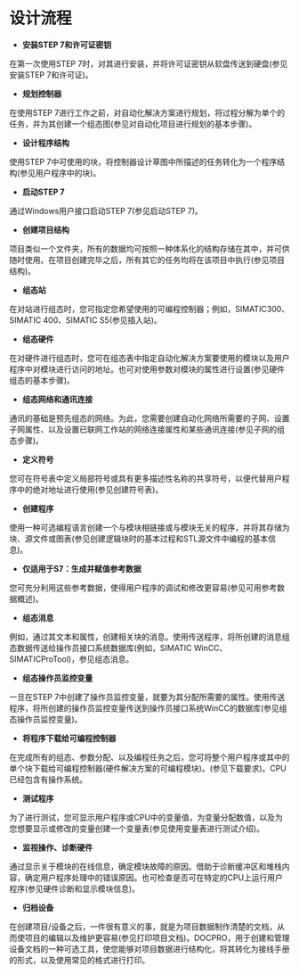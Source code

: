# 设计流程
- **安装STEP 7和许可证密钥**

在第一次使用STEP 7时，对其进行安装，并将许可证密钥从软盘传送到硬盘(参见安装STEP 7和许可证)。
- **规划控制器**

在使用STEP 7进行工作之前，对自动化解决方案进行规划，将过程分解为单个的任务，并为其创建一个组态图(参见对自动化项目进行规划的基本步骤)。
- **设计程序结构**

使用STEP 7中可使用的块，将控制器设计草图中所描述的任务转化为一个程序结构(参见用户程序中的块)。
- **启动STEP 7**

通过Windows用户接口启动STEP 7(参见启动STEP 7)。
- **创建项目结构**

项目类似一个文件夹，所有的数据均可按照一种体系化的结构存储在其中，并可供随时使用。在项目创建完毕之后，所有其它的任务均将在该项目中执行(参见项目结构)。
- **组态站**

在对站进行组态时，您可指定您希望使用的可编程控制器；例如，SIMATIC300、SIMATIC 400、SIMATIC S5(参见插入站)。
- **组态硬件**

在对硬件进行组态时，您可在组态表中指定自动化解决方案要使用的模块以及用户程序中对模块进行访问的地址。也可对使用参数对模块的属性进行设置(参见硬件组态的基本步骤)。
- **组态网络和通讯连接**

通讯的基础是预先组态的网络。为此，您需要创建自动化网络所需要的子网、设置子网属性、以及设置已联网工作站的网络连接属性和某些通讯连接(参见子网的组态步骤)。
- **定义符号**

您可在符号表中定义局部符号或具有更多描述性名称的共享符号，以便代替用户程序中的绝对地址进行使用(参见创建符号表)。
- **创建程序**

使用一种可选编程语言创建一个与模块相链接或与模块无关的程序，并将其存储为块、源文件或图表(参见创建逻辑块时的基本过程和STL源文件中编程的基本信息)。
- **仅适用于S7：生成并赋值参考数据**

您可充分利用这些参考数据，使得用户程序的调试和修改更容易(参见可用参考数据概述)。
- **组态消息**

例如，通过其文本和属性，创建相关块的消息。使用传送程序，将所创建的消息组态数据传送给操作员接口系统数据库(例如，SIMATIC WinCC、SIMATICProTool)，参见组态消息。
- **组态操作员监控变量**

一旦在STEP 7中创建了操作员监控变量，就要为其分配所需要的属性。使用传送程序，将所创建的操作员监控变量传送到操作员接口系统WinCC的数据库(参见组态操作员监控变量)。
- **将程序下载给可编程控制器**

在完成所有的组态、参数分配、以及编程任务之后，您可将整个用户程序或其中的单个块下载给可编程控制器(硬件解决方案的可编程模块)。(参见下载要求)。CPU已经包含有操作系统。
- **测试程序**

为了进行测试，您可显示用户程序或CPU中的变量值，为变量分配数值，以及为您想要显示或修改的变量创建一个变量表(参见使用变量表进行测试介绍)。
- **监视操作、诊断硬件**

通过显示关于模块的在线信息，确定模块故障的原因。借助于诊断缓冲区和堆栈内容，确定用户程序处理中的错误原因。也可检查是否可在特定的CPU上运行用户程序(参见硬件诊断和显示模块信息)。
- **归档设备**

在创建项目/设备之后，一件很有意义的事，就是为项目数据制作清楚的文档，从而使项目的编辑以及维护更容易(参见打印项目文档)。DOCPRO，用于创建和管理设备文档的一种可选工具，使您能够对项目数据进行结构化，将其转化为接线手册的形式，以及使用常见的格式进行打印。